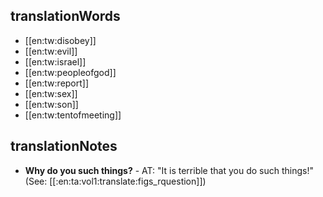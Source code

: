 ## translationWords

* [[en:tw:disobey]]
* [[en:tw:evil]]
* [[en:tw:israel]]
* [[en:tw:peopleofgod]]
* [[en:tw:report]]
* [[en:tw:sex]]
* [[en:tw:son]]
* [[en:tw:tentofmeeting]]

## translationNotes

* **Why do you such things?** - AT: "It is terrible that you do such things!" (See: [[:en:ta:vol1:translate:figs_rquestion]])
